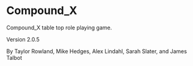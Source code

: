 # Compound_X
Compound_X table top role playing game.

Version 2.0.5

By Taylor Rowland, Mike Hedges, Alex Lindahl, Sarah Slater, and James Talbot
